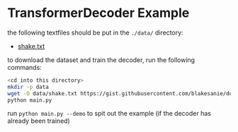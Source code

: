 # TransformerDecoder Example 


the following textfiles should be put in the `./data/` directory:

- [shake.txt](https://gist.githubusercontent.com/blakesanie/dde3a2b7e698f52f389532b4b52bc254/raw/76fe1b5e9efcf0d2afdfd78b0bfaa737ad0a67d3/shakespeare.txt)

to download the dataset and train the decoder, run the following commands:

```bash
<cd into this directory>
mkdir -p data
wget -O data/shake.txt https://gist.githubusercontent.com/blakesanie/dde3a2b7e698f52f389532b4b52bc254/raw/76fe1b5e9efcf0d2afdfd78b0bfaa737ad0a67d3/shakespeare.txt
python main.py
```

run `python main.py --demo` to spit out the example (if the decoder has already been trained)
```
